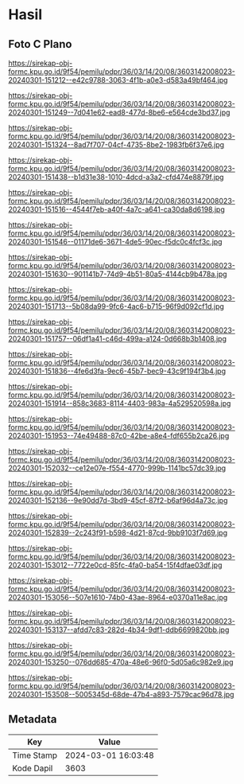 # Hasil

## Foto C Plano

https://sirekap-obj-formc.kpu.go.id/9f54/pemilu/pdpr/36/03/14/20/08/3603142008023-20240301-151212--e42c9788-3063-4f1b-a0e3-d583a49bf464.jpg

https://sirekap-obj-formc.kpu.go.id/9f54/pemilu/pdpr/36/03/14/20/08/3603142008023-20240301-151249--7d041e62-ead8-477d-8be6-e564cde3bd37.jpg

https://sirekap-obj-formc.kpu.go.id/9f54/pemilu/pdpr/36/03/14/20/08/3603142008023-20240301-151324--8ad7f707-04cf-4735-8be2-1983fb6f37e6.jpg

https://sirekap-obj-formc.kpu.go.id/9f54/pemilu/pdpr/36/03/14/20/08/3603142008023-20240301-151438--b1d31e38-1010-4dcd-a3a2-cfd474e8879f.jpg

https://sirekap-obj-formc.kpu.go.id/9f54/pemilu/pdpr/36/03/14/20/08/3603142008023-20240301-151516--4544f7eb-a40f-4a7c-a641-ca30da8d6198.jpg

https://sirekap-obj-formc.kpu.go.id/9f54/pemilu/pdpr/36/03/14/20/08/3603142008023-20240301-151546--01171de6-3671-4de5-90ec-f5dc0c4fcf3c.jpg

https://sirekap-obj-formc.kpu.go.id/9f54/pemilu/pdpr/36/03/14/20/08/3603142008023-20240301-151630--901141b7-74d9-4b51-80a5-4144cb9b478a.jpg

https://sirekap-obj-formc.kpu.go.id/9f54/pemilu/pdpr/36/03/14/20/08/3603142008023-20240301-151713--5b08da99-9fc6-4ac6-b715-96f9d092cf1d.jpg

https://sirekap-obj-formc.kpu.go.id/9f54/pemilu/pdpr/36/03/14/20/08/3603142008023-20240301-151757--06df1a41-c46d-499a-a124-0d668b3b1408.jpg

https://sirekap-obj-formc.kpu.go.id/9f54/pemilu/pdpr/36/03/14/20/08/3603142008023-20240301-151836--4fe6d3fa-9ec6-45b7-bec9-43c9f194f3b4.jpg

https://sirekap-obj-formc.kpu.go.id/9f54/pemilu/pdpr/36/03/14/20/08/3603142008023-20240301-151914--858c3683-8114-4403-983a-4a529520598a.jpg

https://sirekap-obj-formc.kpu.go.id/9f54/pemilu/pdpr/36/03/14/20/08/3603142008023-20240301-151953--74e49488-87c0-42be-a8e4-fdf655b2ca26.jpg

https://sirekap-obj-formc.kpu.go.id/9f54/pemilu/pdpr/36/03/14/20/08/3603142008023-20240301-152032--ce12e07e-f554-4770-999b-1141bc57dc39.jpg

https://sirekap-obj-formc.kpu.go.id/9f54/pemilu/pdpr/36/03/14/20/08/3603142008023-20240301-152136--9e90dd7d-3bd9-45cf-87f2-b6af96d4a73c.jpg

https://sirekap-obj-formc.kpu.go.id/9f54/pemilu/pdpr/36/03/14/20/08/3603142008023-20240301-152839--2c243f91-b598-4d21-87cd-9bb9103f7d69.jpg

https://sirekap-obj-formc.kpu.go.id/9f54/pemilu/pdpr/36/03/14/20/08/3603142008023-20240301-153012--7722e0cd-85fc-4fa0-ba54-15f4dfae03df.jpg

https://sirekap-obj-formc.kpu.go.id/9f54/pemilu/pdpr/36/03/14/20/08/3603142008023-20240301-153056--507e1610-74b0-43ae-8964-e0370a11e8ac.jpg

https://sirekap-obj-formc.kpu.go.id/9f54/pemilu/pdpr/36/03/14/20/08/3603142008023-20240301-153137--afdd7c83-282d-4b34-9df1-ddb6699820bb.jpg

https://sirekap-obj-formc.kpu.go.id/9f54/pemilu/pdpr/36/03/14/20/08/3603142008023-20240301-153250--076dd685-470a-48e6-96f0-5d05a6c982e9.jpg

https://sirekap-obj-formc.kpu.go.id/9f54/pemilu/pdpr/36/03/14/20/08/3603142008023-20240301-153508--5005345d-68de-47b4-a893-7579cac96d78.jpg


## Metadata

| Key        | Value               |
| ---------- | ------------------- |
| Time Stamp | 2024-03-01 16:03:48 |
| Kode Dapil | 3603                |



